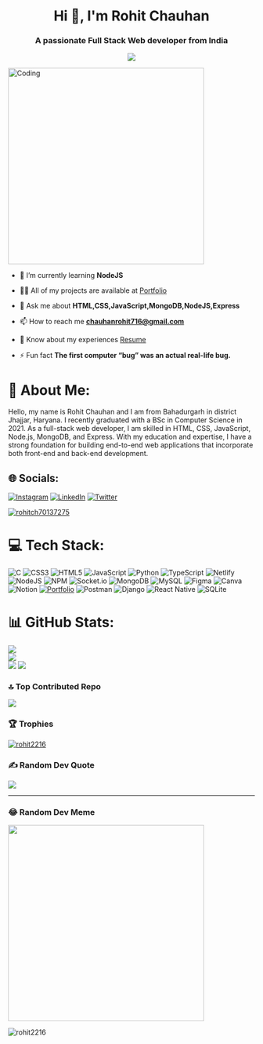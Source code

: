 <h1 align="center">Hi 👋, I'm Rohit Chauhan</h1>
<h3 align="center">A passionate Full Stack Web developer from India</h3>

<p align="center" color:"red">
     <a href="https://github.com/DenverCoder1/readme-typing-svg">
          <img src="https://readme-typing-svg.demolab.com/?lines=Hello! I am Rohit Chauhan 🏽; I am a Full-Stack%20Web%20Developer 🏻‍💻; interested in Coding 🏃‍♂️♂️;Curious%20to%20learn%20new%20things !&font=Fira%20Code&center=true&width=440&height=45&color=#37bcf7&vCenter=true&size=22&pause=1000"></a>
      </p>

<img align="" alt="Coding" width="400" src="https://media.tenor.com/qJ5evVs-_uUAAAAC/coding.gif" />

- 🌱 I’m currently learning **NodeJS**

- 👨‍💻 All of my projects are available at [Portfolio](https://rohit2216.github.io/)

- 💬 Ask me about **HTML,CSS,JavaScript,MongoDB,NodeJS,Express**

- 📫 How to reach me **chauhanrohit716@gmail.com**

- 📄 Know about my experiences [Resume](https://drive.google.com/uc?export=download&id=13NOplGRKospEeCsnxJYPL8iGWhwKR5h8)

- ⚡ Fun fact **The first computer “bug” was an actual real-life bug.**

# 💫 About Me:
Hello, my name is Rohit Chauhan and I am from Bahadurgarh in district Jhajjar, Haryana. I recently graduated with a BSc in Computer Science in 2021. As a full-stack web developer, I am skilled in HTML, CSS, JavaScript, Node.js, MongoDB, and Express. With my education and expertise, I have a strong foundation for building end-to-end web applications that incorporate both front-end and back-end development.

## 🌐 Socials:
[![Instagram](https://img.shields.io/badge/Instagram-%23E4405F.svg?logo=Instagram&logoColor=white)](https://instagram.com/mr.__rohit__chauhan) [![LinkedIn](https://img.shields.io/badge/LinkedIn-%230077B5.svg?logo=linkedin&logoColor=white)](https://linkedin.com/in/rohit71) [![Twitter](https://img.shields.io/badge/Twitter-%231DA1F2.svg?logo=Twitter&logoColor=white)](https://twitter.com/Rohitch70137275) 

<p align="left"> <a href="https://twitter.com/rohitch70137275" target="blank"><img src="https://img.shields.io/twitter/follow/rohitch70137275?logo=twitter&style=for-the-badge" alt="rohitch70137275" /></a> </p>

# 💻 Tech Stack:
![C](https://img.shields.io/badge/c-%2300599C.svg?style=for-the-badge&logo=c&logoColor=white) ![CSS3](https://img.shields.io/badge/css3-%231572B6.svg?style=for-the-badge&logo=css3&logoColor=white) ![HTML5](https://img.shields.io/badge/html5-%23E34F26.svg?style=for-the-badge&logo=html5&logoColor=white) ![JavaScript](https://img.shields.io/badge/javascript-%23323330.svg?style=for-the-badge&logo=javascript&logoColor=%23F7DF1E) ![Python](https://img.shields.io/badge/python-3670A0?style=for-the-badge&logo=python&logoColor=ffdd54) ![TypeScript](https://img.shields.io/badge/typescript-%23007ACC.svg?style=for-the-badge&logo=typescript&logoColor=white) ![Netlify](https://img.shields.io/badge/netlify-%23000000.svg?style=for-the-badge&logo=netlify&logoColor=#00C7B7) ![NodeJS](https://img.shields.io/badge/node.js-6DA55F?style=for-the-badge&logo=node.js&logoColor=white) ![NPM](https://img.shields.io/badge/NPM-%23000000.svg?style=for-the-badge&logo=npm&logoColor=white) ![Socket.io](https://img.shields.io/badge/Socket.io-black?style=for-the-badge&logo=socket.io&badgeColor=010101) ![MongoDB](https://img.shields.io/badge/MongoDB-%234ea94b.svg?style=for-the-badge&logo=mongodb&logoColor=white) ![MySQL](https://img.shields.io/badge/mysql-%2300f.svg?style=for-the-badge&logo=mysql&logoColor=white) 	![Figma](https://img.shields.io/badge/figma-%23F24E1E.svg?style=for-the-badge&logo=figma&logoColor=white) ![Canva](https://img.shields.io/badge/Canva-%2300C4CC.svg?style=for-the-badge&logo=Canva&logoColor=white) ![Notion](https://img.shields.io/badge/Notion-%23000000.svg?style=for-the-badge&logo=notion&logoColor=white) [![Portfolio](https://img.shields.io/badge/Portfolio-%23000000.svg?style=for-the-badge&logo=firefox&logoColor=#FF7139)](https://rohit2216.github.io/) ![Postman](https://img.shields.io/badge/Postman-FF6C37?style=for-the-badge&logo=postman&logoColor=white) ![Django](https://img.shields.io/badge/django-%23092E20.svg?style=for-the-badge&logo=django&logoColor=white) ![React Native](https://img.shields.io/badge/react_native-%2320232a.svg?style=for-the-badge&logo=react&logoColor=%2361DAFB) ![SQLite](https://img.shields.io/badge/sqlite-%2307405e.svg?style=for-the-badge&logo=sqlite&logoColor=white)
# 📊 GitHub Stats:
![](https://github-readme-stats.vercel.app/api?username=Rohit2216&theme=dark&hide_border=false&include_all_commits=true&count_private=true)<br/>
![](https://github-readme-streak-stats.herokuapp.com/?user=Rohit2216&theme=dark&hide_border=false)<br/>
![](https://github-readme-stats.vercel.app/api/top-langs/?username=Rohit2216&theme=dark&hide_border=false&include_all_commits=true&count_private=true&layout=compact)
![](https://github-readme-activity-graph.cyclic.app/graph?username=rohit2216&count_private=true&theme=react-dark&hide_border=true)


### 🔝 Top Contributed Repo
![](https://github-contributor-stats.vercel.app/api?username=Rohit2216&limit=5&theme=dark&combine_all_yearly_contributions=true)


### 🏆 Trophies
<p align="left"> <a href="https://github.com/ryo-ma/github-profile-trophy"><img src="https://github-profile-trophy.vercel.app/?username=rohit2216" alt="rohit2216" /></a> </p>


### ✍️ Random Dev Quote
![](https://quotes-github-readme.vercel.app/api?type=horizontal&theme=radical)

---

### 😂 Random Dev Meme
<img src='https://randommeme-five.vercel.app/' style="height: 400px;"/>


<p align="left"> <img src="https://komarev.com/ghpvc/?username=rohit2216&label=Profile%20views&color=0e75b6&style=flat" alt="rohit2216" /> </p>

<!-- Proudly created with GPRM ( https://gprm.itsvg.in ) -->
